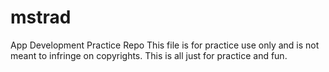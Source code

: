 # mstrad
App Development Practice Repo
This file is for practice use only and is not meant to infringe on copyrights.
This is all just for practice and fun.
